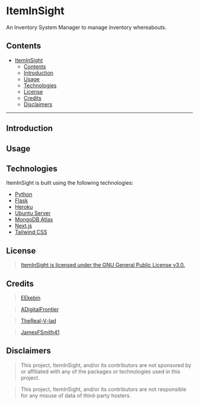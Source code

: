 # ItemInSight

An Inventory System Manager to manage inventory whereabouts.

## Contents

- [ItemInSight](#iteminsight)
  - [Contents](#contents)
  - [Introduction](#introduction)
  - [Usage](#usage)
  - [Technologies](#technologies)
  - [License](#license)
  - [Credits](#credits)
  - [Disclaimers](#disclaimers)

---

## Introduction



## Usage



## Technologies

ItemInSight is built using the following technologies:

- [Python](https://www.python.org/)
- [Flask](https://flask.palletsprojects.com/en/3.0.x/)
- [Heroku](https://www.heroku.com/)
- [Ubuntu Server](https://ubuntu.com/)
- [MongoDB Atlas](https://www.mongodb.com/cloud/atlas)
- [Next.js](https://nextjs.org/)
- [Tailwind CSS](https://tailwindcss.com/)


## License

> [ItemInSight is licensed under the GNU General Public License v3.0.](https://github.com/EEkebin/ItemInSight/blob/main/LICENSE)


## Credits

> [EEkebin](https://github.com/EEkebin)

> [ADigitalFrontier](https://github.com/ADigitalFrontier)

> [TheReal-V-lad](https://github.com/TheReal-V-lad)

> [JamesFSmith41](https://github.com/JamesFSmith41)



## Disclaimers

> This project, ItemInSight, and/or its contributors are not sponsored by or affiliated with any of the packages or technologies used in this project.

> This project, ItemInSight, and/or its contributors are not responsible for any misuse of data of third-party hosters.
